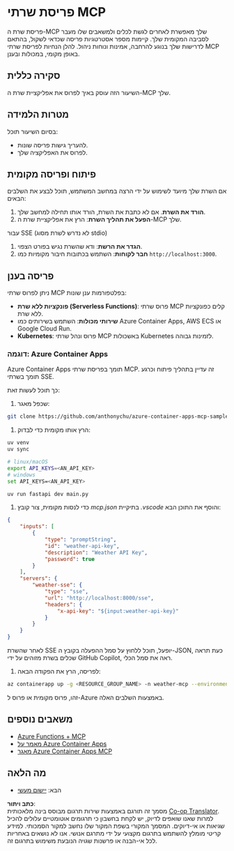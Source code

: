 <!--
CO_OP_TRANSLATOR_METADATA:
{
  "original_hash": "1d9dc83260576b76f272d330ed93c51f",
  "translation_date": "2025-07-13T22:09:52+00:00",
  "source_file": "03-GettingStarted/09-deployment/README.md",
  "language_code": "he"
}
-->
# פריסת שרתי MCP

פריסת שרת ה-MCP שלך מאפשרת לאחרים לגשת לכלים ולמשאבים שלו מעבר לסביבה המקומית שלך. קיימות מספר אסטרטגיות פריסה שכדאי לשקול, בהתאם לדרישות שלך בנוגע להרחבה, אמינות ונוחות ניהול. להלן הנחיות לפריסת שרתי MCP באופן מקומי, במכולות ובענן.

## סקירה כללית

השיעור הזה עוסק באיך לפרוס את אפליקציית שרת ה-MCP שלך.

## מטרות הלמידה

בסיום השיעור תוכל:

- להעריך גישות פריסה שונות.
- לפרוס את האפליקציה שלך.

## פיתוח ופריסה מקומית

אם השרת שלך מיועד לשימוש על ידי הרצה במחשב המשתמש, תוכל לבצע את השלבים הבאים:

1. **הורד את השרת**. אם לא כתבת את השרת, הורד אותו תחילה למחשב שלך.  
1. **הפעל את תהליך השרת**: הרץ את אפליקציית שרת ה-MCP שלך.

עבור SSE (לא נדרש לשרת מסוג stdio)

1. **הגדר את הרשת**: ודא שהשרת נגיש בפורט הצפוי.  
1. **חבר לקוחות**: השתמש בכתובות חיבור מקומיות כמו `http://localhost:3000`.

## פריסה בענן

ניתן לפרוס שרתי MCP בפלטפורמות ענן שונות:

- **פונקציות ללא שרת (Serverless Functions)**: פרוס שרתי MCP קלים כפונקציות ללא שרת.  
- **שירותי מכולות**: השתמש בשירותים כמו Azure Container Apps, AWS ECS או Google Cloud Run.  
- **Kubernetes**: פרוס ונהל שרתי MCP באשכולות Kubernetes לזמינות גבוהה.

### דוגמה: Azure Container Apps

Azure Container Apps תומך בפריסת שרתי MCP. זה עדיין בתהליך פיתוח וכרגע תומך בשרתי SSE.

כך תוכל לעשות זאת:

1. שכפל מאגר:

  ```sh
  git clone https://github.com/anthonychu/azure-container-apps-mcp-sample.git
  ```

1. הרץ אותו מקומית כדי לבדוק:

  ```sh
  uv venv
  uv sync

  # linux/macOS
  export API_KEYS=<AN_API_KEY>
  # windows
  set API_KEYS=<AN_API_KEY>

  uv run fastapi dev main.py
  ```

1. כדי לנסות מקומית, צור קובץ *mcp.json* בתיקיית *.vscode* והוסף את התוכן הבא:

  ```json
  {
      "inputs": [
          {
              "type": "promptString",
              "id": "weather-api-key",
              "description": "Weather API Key",
              "password": true
          }
      ],
      "servers": {
          "weather-sse": {
              "type": "sse",
              "url": "http://localhost:8000/sse",
              "headers": {
                  "x-api-key": "${input:weather-api-key}"
              }
          }
      }
  }
  ```

  לאחר שהשרת SSE יופעל, תוכל ללחוץ על סמל ההפעלה בקובץ ה-JSON, כעת תראה שכלים בשרת מזוהים על ידי GitHub Copilot, ראה את סמל הכלי.

1. לפריסה, הרץ את הפקודה הבאה:

  ```sh
  az containerapp up -g <RESOURCE_GROUP_NAME> -n weather-mcp --environment mcp -l westus --env-vars API_KEYS=<AN_API_KEY> --source .
  ```

זהו, פרוס מקומית או פרוס ל-Azure באמצעות השלבים האלה.

## משאבים נוספים

- [Azure Functions + MCP](https://learn.microsoft.com/en-us/samples/azure-samples/remote-mcp-functions-dotnet/remote-mcp-functions-dotnet/)  
- [מאמר על Azure Container Apps](https://techcommunity.microsoft.com/blog/appsonazureblog/host-remote-mcp-servers-in-azure-container-apps/4403550)  
- [מאגר Azure Container Apps MCP](https://github.com/anthonychu/azure-container-apps-mcp-sample)  


## מה הלאה

- הבא: [יישום מעשי](../../04-PracticalImplementation/README.md)

**כתב ויתור**:  
מסמך זה תורגם באמצעות שירות תרגום מבוסס בינה מלאכותית [Co-op Translator](https://github.com/Azure/co-op-translator). למרות שאנו שואפים לדיוק, יש לקחת בחשבון כי תרגומים אוטומטיים עלולים להכיל שגיאות או אי-דיוקים. המסמך המקורי בשפת המקור שלו נחשב למקור הסמכותי. למידע קריטי מומלץ להשתמש בתרגום מקצועי על ידי מתרגם אנושי. אנו לא נושאים באחריות לכל אי-הבנה או פרשנות שגויה הנובעת משימוש בתרגום זה.